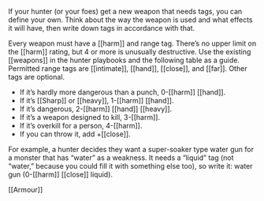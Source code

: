 
If your hunter (or your foes) get a new weapon that needs tags, you can define your own. Think about the way the weapon is used and what effects it will have, then write down tags in accordance with that.

Every weapon must have a [[harm]] and range tag. There’s no upper limit on the [[harm]] rating, but 4 or more is unusually destructive. Use the existing [[weapons]] in the hunter playbooks and the following table as a guide. Permitted range tags are [[intimate]], [[hand]], [[close]], and [[far]]. Other tags are optional.

- If it’s hardly more dangerous than a punch, 0-[[harm]] [[hand]].
- If it’s [[Sharp]] or [[heavy]], 1-[[harm]] [[hand]].
- If it’s dangerous, 2-[[harm]] [[hand]] [[heavy]].
- If it’s a weapon designed to kill, 3-[[harm]].
- If it’s overkill for a person, 4-[[harm]].
- If you can throw it, add +[[close]].

For example, a hunter decides they want a super-soaker type water gun for a monster that has “water” as a weakness. It needs a “liquid” tag (not “water,” because you could fill it with something else too), so write it: water gun (0-[[harm]] [[close]] liquid).

[[Armour]]
